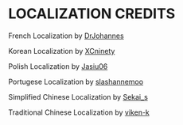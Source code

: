 # LOCALIZATION CREDITS

French Localization by [DrJohannes](https://www.wikidot.com/user:info/drjohannes)

Korean Localization by [XCninety](https://www.wikidot.com/user:info/XCninety)

Polish Localization by [Jasiu06](https://www.wikidot.com/user:info/jasiu06)

Portugese Localization by [slashannemoo](https://www.wikidot.com/user:info/slashannemoo)

Simplified Chinese Localization by [Sekai_s](https://www.wikidot.com/user:info/sekai-s)

Traditional Chinese Localization by [viken-k](http://www.wikidot.com/user:info/viken-k)
